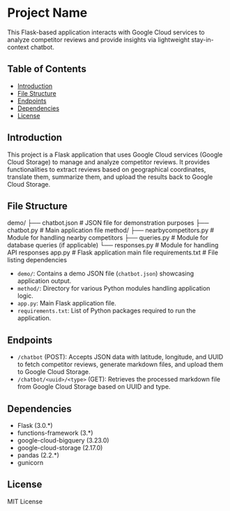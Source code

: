 # Project Name

This Flask-based application interacts with Google Cloud services to analyze competitor reviews and provide insights via lightweight stay-in-context chatbot.

## Table of Contents

- [Introduction](#introduction)
- [File Structure](#file-structure)
- [Endpoints](#endpoints)
- [Dependencies](#dependencies)
- [License](#license)

## Introduction

This project is a Flask application that uses Google Cloud services (Google Cloud Storage) to manage and analyze competitor reviews. It provides functionalities to extract reviews based on geographical coordinates, translate them, summarize them, and upload the results back to Google Cloud Storage.

## File Structure

demo/
├── chatbot.json # JSON file for demonstration purposes
├── chatbot.py # Main application file
method/
├── nearbycompetitors.py # Module for handling nearby competitors
├── queries.py # Module for database queries (if applicable)
└── responses.py # Module for handling API responses
app.py # Flask application main file
requirements.txt # File listing dependencies

- `demo/`: Contains a demo JSON file (`chatbot.json`) showcasing application output.
- `method/`: Directory for various Python modules handling application logic.
- `app.py`: Main Flask application file.
- `requirements.txt`: List of Python packages required to run the application.

## Endpoints

- `/chatbot` (POST): Accepts JSON data with latitude, longitude, and UUID to fetch competitor reviews, generate markdown files, and upload them to Google Cloud Storage.
- `/chatbot/<uuid>/<type>` (GET): Retrieves the processed markdown file from Google Cloud Storage based on UUID and type.

## Dependencies

- Flask (3.0.\*)
- functions-framework (3.\*)
- google-cloud-bigquery (3.23.0)
- google-cloud-storage (2.17.0)
- pandas (2.2.\*)
- gunicorn

## License

MIT License
